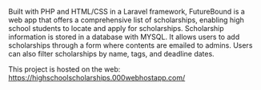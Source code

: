 Built with PHP and HTML/CSS in a Laravel framework, FutureBound is a web app that offers a comprehensive list of scholarships, enabling high school students to locate and apply for scholarships. Scholarship information is stored in a database with MYSQL. It allows users to add scholarships through a form where contents are emailed to admins. Users can also filter scholarships by name, tags, and deadline dates.


This project is hosted on the web: https://highschoolscholarships.000webhostapp.com/ 
